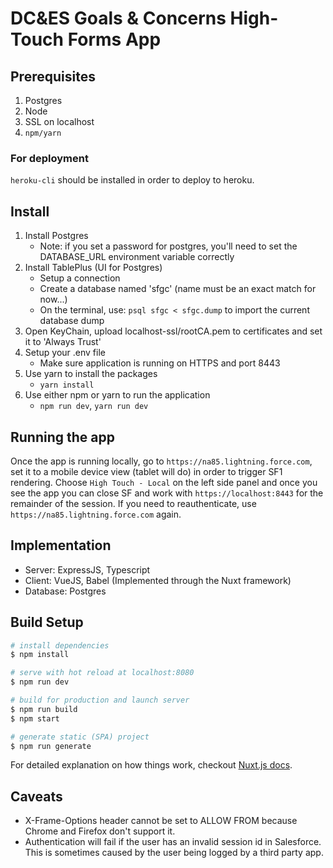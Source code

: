 # DC&ES Goals & Concerns High-Touch Forms App

## Prerequisites

1. Postgres
2. Node
3. SSL on localhost
4. `npm/yarn`

### For deployment

`heroku-cli` should be installed in order to deploy to heroku.

## Install

1. Install Postgres
    - Note: if you set a password for postgres, you'll need to set the DATABASE_URL environment variable correctly
2. Install TablePlus (UI for Postgres)
    - Setup a connection
    - Create a database named 'sfgc' (name must be an exact match for now...)
    - On the terminal, use: `psql sfgc < sfgc.dump` to import the current database dump
4. Open KeyChain, upload localhost-ssl/rootCA.pem to certificates and set it to 'Always Trust'
5. Setup your .env file
    - Make sure application is running on HTTPS and port 8443
6. Use yarn to install the packages
    - `yarn install`
7. Use either npm or yarn to run the application
    - `npm run dev`, `yarn run dev`

## Running the app
Once the app is running locally, go to `https://na85.lightning.force.com`, set it to a mobile device view (tablet will do) in order to trigger SF1 rendering. Choose `High Touch - Local` on the left side panel and once you see the app you can close SF and work with `https://localhost:8443` for the remainder of the session. If you need to reauthenticate, use `https://na85.lightning.force.com` again.

## Implementation

-   Server: ExpressJS, Typescript
-   Client: VueJS, Babel (Implemented through the Nuxt framework)
-   Database: Postgres

## Build Setup

```zsh
# install dependencies
$ npm install

# serve with hot reload at localhost:8080
$ npm run dev

# build for production and launch server
$ npm run build
$ npm start

# generate static (SPA) project
$ npm run generate
```

For detailed explanation on how things work, checkout [Nuxt.js docs](https://nuxtjs.org).

## Caveats
* X-Frame-Options header cannot be set to ALLOW FROM because Chrome and Firefox don't support it.
* Authentication will fail if the user has an invalid session id in Salesforce. This is sometimes caused by the user being logged by a third party app.
